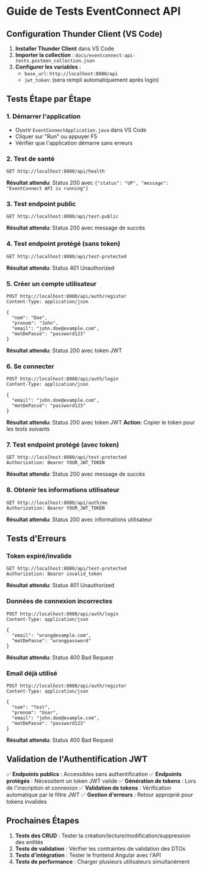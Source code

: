 # Guide de Tests EventConnect API

## Configuration Thunder Client (VS Code)

1. **Installer Thunder Client** dans VS Code
2. **Importer la collection** : `docs/eventconnect-api-tests.postman_collection.json`
3. **Configurer les variables** :
   - `base_url`: `http://localhost:8080/api`
   - `jwt_token`: (sera rempli automatiquement après login)

## Tests Étape par Étape

### 1. Démarrer l'application
- Ouvrir `EventConnectApplication.java` dans VS Code
- Cliquer sur "Run" ou appuyer F5
- Vérifier que l'application démarre sans erreurs

### 2. Test de santé
```http
GET http://localhost:8080/api/health
```
**Résultat attendu**: Status 200 avec `{"status": "UP", "message": "EventConnect API is running"}`

### 3. Test endpoint public
```http
GET http://localhost:8080/api/test-public
```
**Résultat attendu**: Status 200 avec message de succès

### 4. Test endpoint protégé (sans token)
```http
GET http://localhost:8080/api/test-protected
```
**Résultat attendu**: Status 401 Unauthorized

### 5. Créer un compte utilisateur
```http
POST http://localhost:8080/api/auth/register
Content-Type: application/json

{
  "nom": "Doe",
  "prenom": "John", 
  "email": "john.doe@example.com",
  "motDePasse": "password123"
}
```
**Résultat attendu**: Status 200 avec token JWT

### 6. Se connecter
```http
POST http://localhost:8080/api/auth/login
Content-Type: application/json

{
  "email": "john.doe@example.com",
  "motDePasse": "password123"
}
```
**Résultat attendu**: Status 200 avec token JWT
**Action**: Copier le token pour les tests suivants

### 7. Test endpoint protégé (avec token)
```http
GET http://localhost:8080/api/test-protected
Authorization: Bearer YOUR_JWT_TOKEN
```
**Résultat attendu**: Status 200 avec message de succès

### 8. Obtenir les informations utilisateur
```http
GET http://localhost:8080/api/auth/me
Authorization: Bearer YOUR_JWT_TOKEN
```
**Résultat attendu**: Status 200 avec informations utilisateur

## Tests d'Erreurs

### Token expiré/invalide
```http
GET http://localhost:8080/api/test-protected
Authorization: Bearer invalid_token
```
**Résultat attendu**: Status 401 Unauthorized

### Données de connexion incorrectes
```http
POST http://localhost:8080/api/auth/login
Content-Type: application/json

{
  "email": "wrong@example.com",
  "motDePasse": "wrongpassword"
}
```
**Résultat attendu**: Status 400 Bad Request

### Email déjà utilisé
```http
POST http://localhost:8080/api/auth/register
Content-Type: application/json

{
  "nom": "Test",
  "prenom": "User", 
  "email": "john.doe@example.com",
  "motDePasse": "password123"
}
```
**Résultat attendu**: Status 400 Bad Request

## Validation de l'Authentification JWT

✅ **Endpoints publics** : Accessibles sans authentification
✅ **Endpoints protégés** : Nécessitent un token JWT valide
✅ **Génération de tokens** : Lors de l'inscription et connexion
✅ **Validation de tokens** : Vérification automatique par le filtre JWT
✅ **Gestion d'erreurs** : Retour approprié pour tokens invalides

## Prochaines Étapes

1. **Tests des CRUD** : Tester la création/lecture/modification/suppression des entités
2. **Tests de validation** : Vérifier les contraintes de validation des DTOs
3. **Tests d'intégration** : Tester le frontend Angular avec l'API
4. **Tests de performance** : Charger plusieurs utilisateurs simultanément
